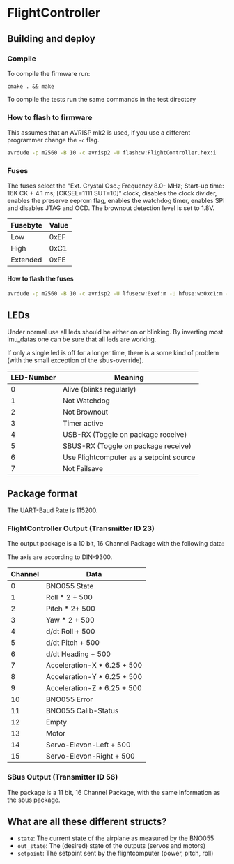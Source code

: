 # FlightController

## Building and deploy

### Compile

To compile the firmware run:

```
cmake . && make
```

To compile the tests run the same commands in the test directory

### How to flash to firmware

This assumes that an AVRISP mk2 is used, if you use a different programmer
change the ```-c``` flag.

```bash
avrdude -p m2560 -B 10 -c avrisp2 -U flash:w:FlightController.hex:i
```

### Fuses

The fuses select the "Ext. Crystal Osc.; Frequency 8.0- MHz; Start-up time: 16K CK + 4.1 ms; [CKSEL=1111 SUT=10]"
clock, disables the clock divider, enables the preserve eeprom flag, enables the watchdog timer, enables SPI and
disables
JTAG and OCD. The brownout detection level is set to 1.8V.

| Fusebyte | Value |
|--- | --- |
| Low | 0xEF |
| High | 0xC1 |
| Extended | 0xFE |

#### How to flash the fuses

```bash
avrdude -p m2560 -B 10 -c avrisp2 -U lfuse:w:0xef:m -U hfuse:w:0xc1:m -U efuse:w:0xfe:m
```

## LEDs

Under normal use all leds should be either on or blinking.
By inverting most imu_datas one can be sure that all leds are working.

If only a single led is off for a longer time, there is a some kind of problem
(with the small exception of the sbus-override).

| LED-Number | Meaning |
| --- | --- |
| 0 | Alive (blinks regularly) |
| 1 | Not Watchdog |
| 2 | Not Brownout |
| 3 | Timer active  |
| 4 | USB-RX (Toggle on package receive) |
| 5 | SBUS-RX (Toggle on package receive) |
| 6 | Use Flightcomputer as a setpoint source |
| 7 | Not Failsave |

## Package format

The UART-Baud Rate is 115200.

### FlightController Output (Transmitter ID 23)

The output package is a 10 bit, 16 Channel Package with the following data:

The axis are according to DIN-9300.

| Channel | Data |
| --- | --- |
| 0 | BNO055 State |
| 1 | Roll * 2 + 500|
| 2 | Pitch * 2+ 500 |
| 3 | Yaw * 2 + 500 |
| 4 | d/dt Roll + 500 |
| 5 | d/dt Pitch + 500 |
| 6 | d/dt Heading + 500 |
| 7 | Acceleration-X * 6.25 + 500 |
| 8 | Acceleration-Y * 6.25 + 500 |
| 9 | Acceleration-Z * 6.25 + 500 |
| 10 | BNO055 Error |
| 11 | BNO055 Calib-Status |
| 12 | Empty |
| 13 | Motor |
| 14 | Servo-Elevon-Left + 500 |
| 15 | Servo-Elevon-Right + 500|

### SBus Output (Transmitter ID 56)

The package is a 11 bit, 16 Channel Package, with the same information as the sbus package.

## What are all these different structs?

* `state`: The current state of the airplane as measured by the BNO055
* `out_state`: The (desired) state of the outputs (servos and motors)
* `setpoint`: The setpoint sent by the flightcomputer (power, pitch, roll)
